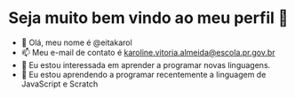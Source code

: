 # Seja muito bem vindo ao meu perfil 💞️ 
- 👋 Olá, meu nome é @eitakarol
- 📫 Meu e-mail de contato é karoline.vitoria.almeida@escola.pr.gov.br
- 👀 Eu estou interessada em aprender a programar novas linguagens.
- 🌱 Eu estou aprendendo a programar recentemente a linguagem de JavaScript e Scratch
<!---
eitakarol/eitakarol is a ✨ special ✨ repository because its `README.md` (this file) appears on your GitHub profile.
You can click the Preview link to take a look at your changes.
--->
